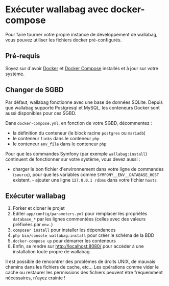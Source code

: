 Exécuter wallabag avec docker-compose
=====================================

Pour faire tourner votre propre instance de développement de wallabag,
vous pouvez utiliser les fichiers docker pré-configurés.

Pré-requis
----------

Soyez sur d'avoir
[Docker](https://docs.docker.com/installation/ubuntulinux/) et [Docker
Compose](https://docs.docker.com/compose/install/) installés et à jour
sur votre système.

Changer de SGBD
---------------

Par défaut, wallabag fonctionne avec une base de données SQLite. Depuis
que wallabag supporte Postgresql et MySQL, les conteneurs Docker sont
aussi disponibles pour ces SGBD.

Dans `docker-compose.yml`, en fonction de votre SGBD, décommentez :

-   la définition du conteneur (le block racine `postgres` ou `mariadb`)
-   le conteneur `links` dans le conteneur `php`
-   le conteneur `env_file` dans le conteneur `php`

Pour que les commandes Symfony (par exemple `wallabag:install`)
continuent de fonctionner sur votre système, vous devez aussi :

- charger le bon fichier d'environnement dans votre ligne de commandes
(`source`), pour que les variables comme `SYMFONY__ENV__DATABASE_HOST`
existent. - ajouter une ligne `127.0.0.1 rdbms` dans votre fichier
`hosts`

Exécuter wallabag
-----------------

1.  Forker et cloner le projet
2.  Editer `app/config/parameters.yml` pour remplacer les propriétés `database_*` par les lignes commentées (celles avec des valeurs préfixées par `env.`)
3.  `composer install` pour installer les dépendances
4.  `php bin/console wallabag:install` pour créer le schéma de la BDD
5.  `docker-compose up` pour démarrer les conteneurs
6.  Enfin, se rendre sur <http://localhost:8080/> pour accéder à une installation toute propre de wallabag.

Il est possible de rencontrer des problèmes de droits UNIX, de mauvais
chemins dans les fichiers de cache, etc… Les opérations comme vider le
cache ou restaurer les permissions des fichiers peuvent être fréquemment
nécessaires, n'ayez crainte !
